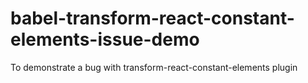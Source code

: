 # babel-transform-react-constant-elements-issue-demo
To demonstrate a bug with transform-react-constant-elements plugin
